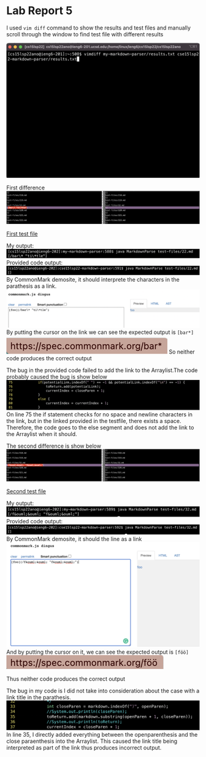 # Lab Report 5
I used `vim diff` command to show the results and test files and manually scroll through the window to find test file with different results

![](report5-image/command.png)

First difference
![](report5-image/difference1.png)

[First test file](https://github.com/nidhidhamnani/markdown-parser/blob/main/test-files/22.md)

My output:
![My output](report5-image/myoutput1.png)
Provided code output:
![Provided output](report5-image/provideoutput1.png)
By CommonMark demosite, it should interprete the characters in the parathesis as a link. 
![CommonMark output](report5-image/output1.png)
By putting the cursor on the link we can see the expected output is `[bar*]`
![link](report5-image/link1.png)
So neither code produces the correct output

The bug in the provided code failed to add the link to the Arraylist.The code probably caused the bug is show below
![Code Seg](report5-image/codeseg1.png)
On line 75 the if statement checks for no space and newline characters in the link, but in the linked provided in the testfile, there exists a space. Therefore, the code goes to the else segment and does not add the link to the Arraylist when it should.



The second difference is show below 
![](report5-image/difference2.png)

[Second test file](https://github.com/nidhidhamnani/markdown-parser/blob/main/test-files/32.md)

My output:
![My output](report5-image/myoutput2.png)
Provided code output:
![Provided output](report5-image/provideoutput2.png)
By CommonMark demosite, it should the line as a link 
![CommonMark output](report5-image/output2.png)
And by putting the cursor on it, we can see the expected output is `[föö]`
![Link](report5-image/link2.png)

Thus neither code produces the correct output

The bug in my code is I did not take into consideration about the case with a link title in the parathesis. 
![Code Seg](report5-image/codeseg2.png)
In line 35, I directly added everything between the openparenthesis and the close paraenthesis into the Arraylist. This caused the link title being interpreted as part of the link thus produces incorrect output.